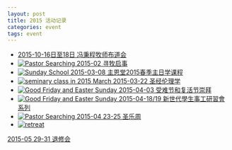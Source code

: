```yaml
---
layout: post 
title: 2015 活动记录
categories: event
tags: event 
---
```

 * <a href="{% post_url /message/2015-10-18-20151018_Feng %}">
   2015-10-16日至18日 冯秉程牧师布道会
   </a>

 * <a href="{% post_url /event/2015-02-01-pastor-searching %}">
   <img src="{{site.media_url}}/image/event/pastor_searching.png"
   alt="Pastor Searching" class="img-thumbnail thumbnail-size">
   2015-02 寻牧启事
   </a>

 * <a href="{% post_url /sundayschool/2015-03-01-sunday-school-2015-spring %}">
   <img src="{{site.media_url}}/image/sundayschool/sundayschool.png"
   alt="Sunday School" class="img-thumbnail thumbnail-size">
   2015-03-08 主恩堂2015春季主日学课程
   </a>

 * <a href="{{site.media_url}}/doc/class/201503_biblical_ethics_flyer.pdf">
   <img src="{{site.media_url}}/image/class_20150320.png"
   alt="seminary class in 2015 March" class="img-thumbnail thumbnail-size">
   2015-03-22 圣经伦理学 
   </a>
 
 * <a href="{{site.media_url}}/event/2015/2015_good_friday_flyer.pdf">
   <img src="{{site.media_url}}/event/2015/2015_good_friday.png"
        alt="Good Friday and Easter Sunday" class="img-thumbnail thumbnail-size">
   2015-04-03 受难节和复活节崇拜
   </a>
  
 * <a href="{% post_url /event/2015-04-18-90ABC %}">
   <img src="{{site.media_url}}/event/2015/20150419_ABC.jpg"
        alt="Good Friday and Easter Sunday" class="img-thumbnail thumbnail-size">
   2015-04-18/19 新世代學生事工研習會系列
   </a>
   
 * <a href="{% post_url /event/2015-04-23-sacred-music-festival %}">
     <img src="{{site.media_url}}/event/2015/20150423_music_festival.png"
     alt="Pastor Searching" class="img-thumbnail thumbnail-size">
     2015-04 23-25 圣乐周
   </a>

 *  <a href="{{site.media_url}}/doc/retreat/2015_retreat_flyer.pdf">
      <img src="{{site.media_url}}/event/2015/20150529_retreat.png"
        alt="retreat" class="img-thumbnail thumbnail-size"> 
   2015-05 29-31 退修会     
        </a>
